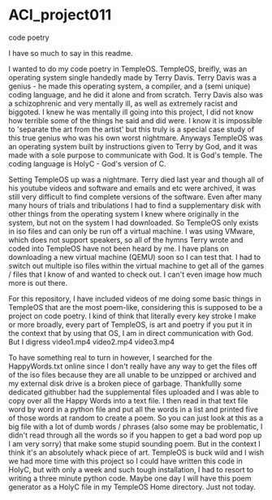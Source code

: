 # ACI_project011
code poetry

I have so much to say in this readme.

I wanted to do my code poetry in TempleOS. 
TempleOS, breifly, was an operating system single handedly made by Terry Davis.
Terry Davis was a genius - he made this operating system, a compiler, and a (semi unique) coding language, and he did it alone and from scratch.
Terry Davis also was a schizophrenic and very mentally ill, as well as extremely racist and biggoted. 
I knew he was mentally ill going into this project, I did not know how terrible some of the things he said and did were. 
I know it is impossible to 'separate the art from the artist' but this truly is a special case study of this true genius who was his own worst nightmare.
Anyways
TempleOS was an operating system built by instructions given to Terry by God, and it was made with a sole purpose to communicate with God. 
It is God's temple.
The coding language is HolyC - God's version of C.

Setting TempleOS up was a nightmare. Terry died last year and though all of his youtube videos and software and emails and etc were archived, it was still very difficult to find complete versions of the software. Even after many many hours of trials and tribulations I had to find a supplementary disk with other things from the operating system I knew where originally in the system, but not on the system I had downloaded.
So TempleOS only exists in iso files and can only be run off a virtual machine. I was using VMware, which does not support speakers, so all of the hymns Terry wrote and coded into TempleOS have not been heard by me. I have plans on downloading a new virtual machine (QEMU) soon so I can test that. I had to switch out multiple iso files within the virtual machine to get all of the games / files that I know of and wanted to check out. I can't even image how much more is out there.

For this repository, I have included videos of me doing some basic things in TempleOS that are the most poem-like, considering this is supposed to be a project on code poetry. I kind of think that literally every key stroke I make or more broadly, every part of TempleOS, is art and poetry if you put it in the context that by using that OS, I am in direct communication with God. 
But I digress
video1.mp4 
video2.mp4
video3.mp4

To have something real to turn in however, I searched for the HappyWords.txt online since I don't really have any way to get the files off of the iso files because they are all unable to be unzipped or archived and my external disk drive is a broken piece of garbage. Thankfullly some dedicated githubber had the supplemental files uploaded and I was able to copy over all the Happy Words into a text file. I then read in that text file word by word in a python file and put all the words in a list and printed five of those words at random to create a poem. 
So you can just look at this as a big file with a lot of dumb words / phrases (also some may be problematic, I didn't read through all the words so if you happen to get a bad word pop up I am very sorry) that make some stupid sounding poem. But in the context I think it's an absolutely whack piece of art. TempleOS is buck wild and I wish we had more time with this project so I could have written this code in HolyC, but with only a week and such tough installation, I had to resort to writing a three minute python code. Maybe one day I will have this poem generator as a HolyC file in my TempleOS Home directory. Just not today.
